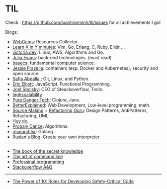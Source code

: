 # TIL
Check : https://github.com/luantranminh/til/issues for all achievements I got

Blogs:
- [WebGems](https://webgems.io/python): Resources Collector.
- [Learn X in Y minutes](https://learnxinyminutes.com/): Vim, Go, Erlang, C, Ruby, Elixir ...
- [victoria.dev](https://victoria.dev/verbose/): Linux, AWS, Algorithms and Go.
- [Julia Evans](https://jvns.ca/): back-end technologies. (must read)
- [basecs](https://medium.com/basecs):  fundamental computer science.
- [Jessie Frazelle](https://blog.jessfraz.com/): containers (esp. Docker and Kubernetes), security and open source.
- [Safia Abdalla ](https://dev.to/captainsafia): Git, Linux, and Python.
- [Eric Elliott](https://medium.com/@_ericelliott): JavaScript, Functional Programming.
- [Joel Spolsky](https://www.joelonsoftware.com/): CEO of Steackoverflow, Trello.
- [highscalability](http://highscalability.com/)
- [Pure Danger Tech](https://puredanger.github.io/tech.puredanger.com): Clojure, Java.
- [BetterExplained](https://betterexplained.com/cheatsheet): Web Development, Low-level programming, math.
- [Source Making](https://sourcemaking.com/) + [Refactoring Guru](https://refactoring.guru/): Design Patterns, AntiPatterns, Refactoring, UML
- [Huy dx](https://huydx.com/).
- [Probaly Dance](https://probablydance.com/): Algorithms.
- [research!sr](https://research.swtch.com/): Golang.
- [Ruslan's Blog](https://ruslanspivak.com/): Create your own interpreter
----
- [The book of the secret knowledge](https://github.com/trimstray/the-book-of-secret-knowledge)
- [The art of command line](https://github.com/jlevy/the-art-of-command-line)
- [Professinal programming](https://github.com/charlax/professional-programming)
- [Stackoverflow A&Q](https://stackoverflow.com/questions/tagged/git?sort=votes&pageSize=15)

----

- [The Power of 10: Rules for Developing Safety-Critical Code](https://en.wikipedia.org/wiki/The_Power_of_10:_Rules_for_Developing_Safety-Critical_Code)
